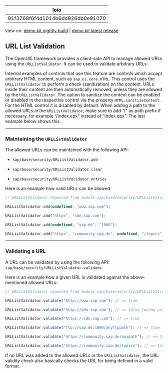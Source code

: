 <!-- loio91f3768f6f4d1014b6dd926db0e91070 -->

| loio |
| -----|
| 91f3768f6f4d1014b6dd926db0e91070 |

<div id="loio">

view on: [demo kit nightly build](https://openui5nightly.hana.ondemand.com/#/topic/91f3768f6f4d1014b6dd926db0e91070) | [demo kit latest release](https://openui5.hana.ondemand.com/#/topic/91f3768f6f4d1014b6dd926db0e91070)</div>

## URL List Validation

The OpenUI5 framework provides a client-side API to manage allowed URLs using the `URLListValidator`. It can be used to validate arbitrary URLs.

Internal examples of controls that use this feature are controls which accept arbitrary HTML content, such as `sap.ui.core.HTML`. This control uses the `URLListValidator` to perform a check \(sanitization\) on the content. URLs inside their content are then automatically removed, unless they are allowed by the `URLListValidator`. The option to sanitize the content can be enabled or disabled in the respective control via the property `HTML.sanitizeContent`. For the HTML control it is disabled by default. When adding a path to the allowed URLs in the `URLListValidator`, make sure to add “/” as path prefix if necessary, for example “/index.epx” instead of “index.epx”. The last example below shows this.

***

<a name="loio91f3768f6f4d1014b6dd926db0e91070__section_16EB929B857E45C2B245F2E97E9E5E8D"/>

### Maintaining the `URLListValidator`

The allowed URLs can be maintained with the following API:

-    `sap/base/security/URLListValidator.add` 

-   `sap/base/security/URLListValidator.clear` 

-    `sap/base/security/URLListValidator.entries` 


Here is an example how valid URLs can be allowed:

``` js
// URLListValidator required from module sap/base/security/URLListValidator

URLListValidator.add(undefined, "www.sap.com");

URLListValidator.add("https", "sdn.sap.com");

URLListValidator.add(undefined, "sap.de", "1080");

URLListValidator.add("https", "community.sap.de", undefined, "/topics");
```

***

<a name="loio91f3768f6f4d1014b6dd926db0e91070__section_D3F15D5E106B41C0A037A91D5EAD13DC"/>

### Validating a URL

A URL can be validated by using the following API: `sap/base/security/URLListValidator.validate`.

Here is an example how a given URL is validated against the above-mentioned allowed URLs:

``` js
// URLListValidator required from module sap/base/security/URLListValidator

URLListValidator.validate("http://www.sap.com"); // => true

URLListValidator.validate("http://sdn.sap.com"); // => false (wrong protocol)

URLListValidator.validate("https://sdn.sap.com"); // => true

URLListValidator.validate("ftp://sap.de:1080/anyftppath"); // => true

URLListValidator.validate("https://community.sap.de/anypath"); // => false (wrong path)

URLListValidator.validate("https://community.sap.de/topics"); // => true
```

If no URL was added to the allowed URLs in the `URLListValidator`, the URL validity check also basically checks the URL for being defined in a valid format.


